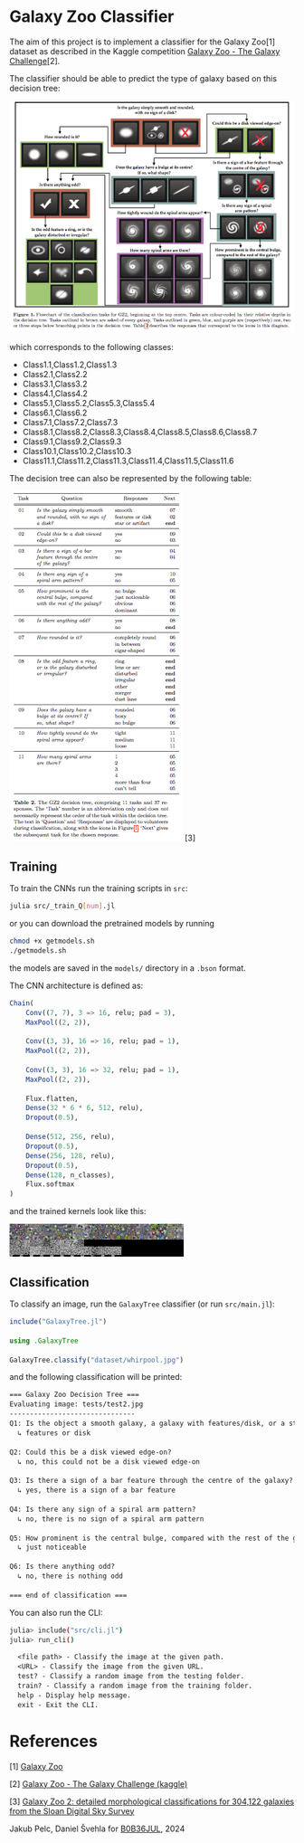 # Galaxy Zoo Classifier

The aim of this project is to implement a classifier for the Galaxy Zoo[1] dataset as described in the Kaggle competition [Galaxy Zoo - The Galaxy Challenge](https://www.kaggle.com/c/galaxy-zoo-the-galaxy-challenge)[2].

The classifier should be able to predict the type of galaxy based on this decision tree:

![Galaxy Zoo Decision Tree](img/decision_tree.png)

which corresponds to the following classes:

- Class1.1,Class1.2,Class1.3
- Class2.1,Class2.2
- Class3.1,Class3.2
- Class4.1,Class4.2
- Class5.1,Class5.2,Class5.3,Class5.4
- Class6.1,Class6.2
- Class7.1,Class7.2,Class7.3
- Class8.1,Class8.2,Class8.3,Class8.4,Class8.5,Class8.6,Class8.7
- Class9.1,Class9.2,Class9.3
- Class10.1,Class10.2,Class10.3
- Class11.1,Class11.2,Class11.3,Class11.4,Class11.5,Class11.6

The decision tree can also be represented by the following table:

![Galaxy Zoo Decision Table](img/questions.png) [3]

## Training

To train the CNNs run the training scripts in `src`:

```bash
julia src/_train_Q[num].jl
```
or you can download the pretrained models by running

```bash
chmod +x getmodels.sh
./getmodels.sh
```

the models are saved in the `models/` directory in a `.bson` format.

The CNN architecture is defined as:

```julia
Chain(
	Conv((7, 7), 3 => 16, relu; pad = 3),
	MaxPool((2, 2)),
	
	Conv((3, 3), 16 => 16, relu; pad = 1),
	MaxPool((2, 2)),
	
	Conv((3, 3), 16 => 32, relu; pad = 1),
	MaxPool((2, 2)),
	
	Flux.flatten,
	Dense(32 * 6 * 6, 512, relu),
	Dropout(0.5),
	
	Dense(512, 256, relu),
	Dropout(0.5),
	Dense(256, 128, relu),
	Dropout(0.5),
	Dense(128, n_classes),
	Flux.softmax
)
```

and the trained kernels look like this:

![Kernels](img/kernels.png)

## Classification

To classify an image, run the `GalaxyTree` classifier (or run `src/main.jl`):

```julia
include("GalaxyTree.jl")

using .GalaxyTree

GalaxyTree.classify("dataset/whirpool.jpg")
```
and the following classification will be printed:

```txt
=== Galaxy Zoo Decision Tree ===
Evaluating image: tests/test2.jpg
-------------------------------
Q1: Is the object a smooth galaxy, a galaxy with features/disk, or a star?
  ↳ features or disk

Q2: Could this be a disk viewed edge-on?
  ↳ no, this could not be a disk viewed edge-on

Q3: Is there a sign of a bar feature through the centre of the galaxy?
  ↳ yes, there is a sign of a bar feature

Q4: Is there any sign of a spiral arm pattern?
  ↳ no, there is no sign of a spiral arm pattern

Q5: How prominent is the central bulge, compared with the rest of the galaxy?
  ↳ just noticeable

Q6: Is there anything odd?
  ↳ no, there is nothing odd

=== end of classification ===
```

You can also run the CLI:

```bash
julia> include("src/cli.jl")
julia> run_cli()
```

```txt
  <file path> - Classify the image at the given path.
  <URL> - Classify the image from the given URL.
  test? - Classify a random image from the testing folder.
  train? - Classify a random image from the training folder.
  help - Display help message.
  exit - Exit the CLI.
```

# References

[1] [Galaxy Zoo](https://www.galaxyzoo.org/)

[2] [Galaxy Zoo - The Galaxy Challenge (kaggle)](https://www.kaggle.com/c/galaxy-zoo-the-galaxy-challenge)

[3] [Galaxy Zoo 2: detailed morphological classifications for 304,122 galaxies from the Sloan Digital Sky Survey](https://arxiv.org/abs/1308.3496)

Jakub Pelc, Daniel Švehla for [B0B36JUL](https://juliateachingctu.github.io/Julia-for-Optimization-and-Learning/stable/), 2024